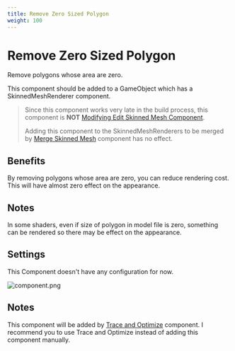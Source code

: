 ```yaml
---
title: Remove Zero Sized Polygon
weight: 100
---
```


# Remove Zero Sized Polygon

Remove polygons whose area are zero.

This component should be added to a GameObject which has a SkinnedMeshRenderer component.

<blockquote class="book-hint warning">

Since this component works very late in the build process, this component is **NOT** [Modifying Edit Skinned Mesh Component](../../component-kind/edit-skinned-mesh-components#modifying-component).

Adding this component to the SkinnedMeshRenderers to be merged by [Merge Skinned Mesh](../merge-skinned-mesh) component has no effect.

</blockquote>

## Benefits

By removing polygons whose area are zero, you can reduce rendering cost.
This will have almost zero effect on the appearance.

## Notes

In some shaders, even if size of polygon in model file is zero, something can be rendered so
there may be effect on the appearance.

## Settings

This Component doesn't have any configuration for now.

![component.png](component.png)

## Notes

This component will be added by [Trace and Optimize](../trace-and-optimize) component.
I recommend you to use Trace and Optimize instead of adding this component manually.
